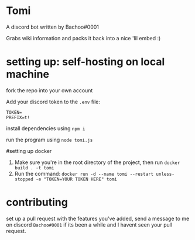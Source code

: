 # Tomi

A discord bot written by Bachoo#0001

Grabs wiki information and packs it back into a nice 'lil embed :)

# setting up: self-hosting on local machine
fork the repo into your own account

Add your discord token to the `.env` file:
```
TOKEN=
PREFIX=t!
```

install dependencies using `npm i`

run the program using `node tomi.js` 

#setting up docker

1. Make sure you're in the root directory of the project, then run `docker build . -t tomi`
2. Run the command: `docker run -d --name tomi --restart unless-stopped -e "TOKEN=YOUR TOKEN HERE" tomi`

# contributing

set up a pull request with the features you've added, send a message to me on discord `Bachoo#0001` if its been a while and I havent seen your pull request. 
